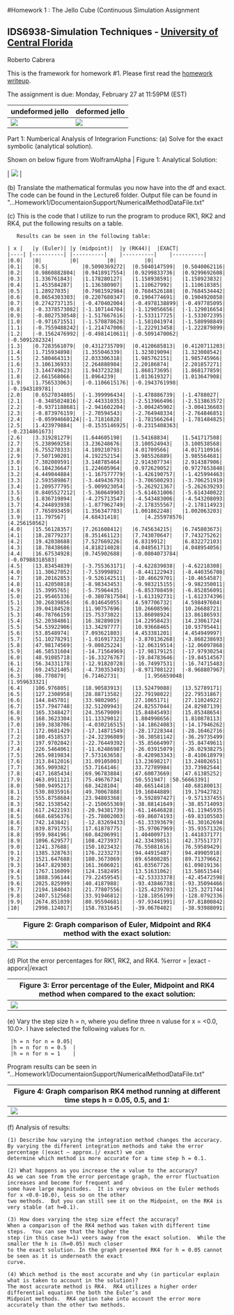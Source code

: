 #Homework 1 : The Jello Cube (Continuous Simulation Assignment
## IDS6938-Simulation Techniques - [University of Central Florida](http://www.ist.ucf.edu/grad/)
Roberto Cabrera


This is the framework for homework #1. Please first read the [homework writeup](HomeWork%231.pdf).

The assignment is due: Monday, February 27 at 11:59PM (EST)


| undeformed jello  | deformed jello |
| ------------- | ------------- |
| ![](images/undeformed3.png?raw=true)  | ![](images/deformed3.png?raw=true) |

Part 1: Numberical Analysis of Integrarion Functions:
 (a) Solve for the exact symbolic (analytical solution).
 
 
 Shown on below figure from WolframAlpha
| Figure 1: Analytical Solution:   

| ![](images/DifferentialEquationSolutionHW1Part1.PNG?raw=true) | 

 
 (b) Translate the mathematical formulas you now have into the df and exact.
       The code can be found in the Lecture6 folder.  Output file can be found in "...Homework1/DocumentaionSupport/NumericalMethodDataFile.txt"
	   
(c)  This is the code that I utilize to run the program to produce 
	   RK1, RK2 and RK4, put the following results on a table.
	   
	   Results can be seen in the following table:
	   
	| x |	|y (Euler)|	|y (midpoint)|	|y (RK44)|	|EXACT|
	|----| |----------|	|----------|	|----------|	|----------|
	|0.0|	|0|	        |0|	        |0|	        |0|
	|0.1|	|0.5|			|0.5090369272|	|0.5040147599|	|0.5040062116|
	|0.2|	|0.9860882804|	|0.9418917554|	|0.9299833736|	|0.9299692608|
	|0.3|	|1.336761843|	|1.178280127|	|1.158938591|	|1.158923832|
	|0.4|	|1.453584287|	|1.136380907|	|1.110627992|	|1.110618385|
	|0.5|	|1.28927035|	|0.7981592984|	|0.7684526188|	|0.7684534442|
	|0.6|	|0.8654303303|	|0.2207680347|	|0.1904774691|	|0.1904920858|
	|0.7|	|0.2742737135|	|-0.470402004|	|-0.4978138899|	|-0.497785095|
	|0.8|	|-0.3378573082|	|-1.107144704|	|-1.129056656|	|-1.129016654|
	|0.9|	|-0.8027530548|	|-1.517667616|	|-1.533117725|	|-1.533072395|
	|1.0|	|-0.971671551|	|-1.570878628|	|-1.581041974|	|-1.580998849|
	|1.1|	|-0.7559488242|	|-1.214747006|	|-1.222913458|	|-1.222879899|
	|1.2|	|-0.1562476992|	|-0.4981410611|	|-0.5091470062|	|-0.5091282324|
	|1.3|	|0.7283561079|	|0.4312735709|	|0.4120685813|	|0.4120711203|
	|1.4|	|1.715934898|	|1.355046339|	|1.323019094|	|1.323008542|
	|1.5|	|2.580464313|	|2.033306318|	|1.985762151|	|1.985745966|
	|1.6|	|3.106136933|	|2.264888984|	|2.20186874|	|2.201857271|
	|1.7|	|3.144749623|	|1.943723238|	|1.868173695|	|1.868177859|
	|1.8|	|2.661568066|	|1.0964239|		|1.013619327|	|1.013647908|
	|1.9|	|1.756533063|	|-0.1106615176|	|-0.1943761998|	|-0.1943189781|
	|2.0|	|0.6527034805|	|-1.399996434|	|-1.478886739|	|-1.4788027|
	|2.1|	|-0.3485024816|	|-2.443310353|	|-2.513966496|	|-2.513863572|
	|2.2|	|-0.9371188681|	|-2.941602204|	|-3.004245902|	|-3.004136603|
	|2.3|	|-0.873976159|	|-2.70594543|	|-2.764948334|	|-2.764846851|
	|2.4|	|-0.05994660124||-1.71816828|	|-1.781566264|	|-1.781484825|
	|2.5|	|1.423979884|	|-0.1535146925|	|-0.2315408363|	|-0.2314861673|
	|2.6|	|3.319281279|	|1.644605198|	|1.54168834|	|1.541717508|
	|2.7|	|5.238969258|	|3.236248676|	|3.100524943|	|3.100538568|
	|2.8|	|6.755270333|	|4.189210793|	|4.01709566|	|4.017110916|
	|2.9|	|7.507190201|	|4.192252154|	|3.985526889|	|3.985564681|
	|3.0|	|7.302089591|	|3.148785464|	|2.914307734|	|2.914387906|
	|3.1|	|6.184236647|	|1.224605964|	|0.972629052|	|0.9727653848|
	|3.2|	|4.449044884|	|-1.167577779|	|-1.426190757|	|-1.425994463|
	|3.3|	|2.593589867|	|-3.449436793|	|-3.706500293|	|-3.706251919|
	|3.4|	|1.209577795|	|-5.009923054|	|-5.262921367|	|-5.262639293|
	|3.5|	|0.8405527212|	|-5.360649903|	|-5.614631006|	|-5.614340022|
	|3.6|	|1.836719894|	|-4.275713547|	|-4.543483006|	|-4.543208093|
	|3.7|	|4.244893938|	|-1.877962749|	|-2.178355567|	|-2.178114923|
	|3.8|	|7.765893459|	|1.356347703|	|1.001862248|	|1.002063203|
	|3.9|	|11.797567|		|4.68431418|		|4.255978576|	|4.256150562|
	|4.0|	|15.56128357|	|7.261608412|	|6.745634215|	|6.745803673|
	|4.1|	|18.28779237|	|8.351461123|	|7.743070647|	|7.743275262|
	|4.2|	|19.42038688|	|7.527669226|	|6.8319912|		|6.832272103|
	|4.3|	|18.78438686|	|4.818214028|	|4.048561713|	|4.048954056|
	|4.4|	|16.67534928|	|0.745902688|	|-0.0804073784|	|-0.07988318583|
	|4.5|	|13.83454839|	|-3.755363171|	|-4.622839038|	|-4.62218308|
	|4.0|	|11.30627052|	|-7.53999892|	|-8.441122943|	|-8.440356708|
	|4.7|	|10.20162853|	|-9.526142511|	|-10.46629701|	|-10.4654587|
	|4.8|	|11.42050818|	|-8.98343453|	|-9.983215155|	|-9.982350011|
	|4.9|	|15.3995765|	|-5.75964435|	|-6.853708459|	|-6.852856091|
	|5.0|	|21.95465336|	|-0.3807817504|	|-1.613192731|	|-1.612374396|
	|5.1|	|30.26839856|	|6.014645055|	|4.597706732|	|4.598497604|
	|5.2|	|39.04184528|	|11.90757696|	|10.26608596|	|10.26688721|
	|5.3|	|46.78766159|	|15.75373022|	|13.86098924|	|13.86186593|
	|5.4|	|52.20384861|	|16.38289019|	|14.22958423|	|14.23061724|
	|5.5|	|54.53922906|	|13.34297777|	|10.93668465|	|10.93795441|
	|5.6|	|53.8548974|	|7.093621803|	|4.453381201|	|4.454949997|
	|5.7|	|51.10278291|	|-1.016917323|	|-3.870136268|	|-3.868238693|
	|5.8|	|47.98174569|	|-9.00825224|	|-12.06319514|	|-12.06097868|
	|5.9|	|46.58531604|	|-14.71564969|	|-17.98179125|	|-17.97930254|
	|6.0|	|48.91085718|	|-16.33276767|	|-19.84783646|	|-19.84514567|
	|6.1|	|56.34331178|	|-12.91820728|	|-16.74997531|	|-16.74715483|
	|6.2|	|69.24521405|	|-4.730353493|	|-8.971708122|	|-8.968807967|
	|6.3|	|86.770879|		|6.71462731|		|1.956659048|	|1.959633321|
	|6.4|	|106.976805|	|18.90583913|	|13.52479088|	|13.52789171|
	|6.5|	|127.2308958|	|28.88713582|	|22.79198022|	|22.79531867|
	|6.6|	|144.845701|	|33.9802905|	|27.1065171|	|27.11024922|
	|6.7|	|157.7947748|	|32.51209943|	|24.82557044|	|24.82987139|
	|6.8|	|165.3348427|	|24.35679009|	|15.84845493|	|15.85348654|
	|6.9|	|168.3623304|	|11.13329012|	|1.804998656|	|1.810878113|
	|7.0|	|169.3838706|	|-4.030216515|	|-14.18624083|	|-14.17946262|
	|7.1|	|172.0681429|	|-17.14871549|	|-28.17228344|	|-28.16462716|
	|7.2|	|180.4518537|	|-24.32396089|	|-36.30581142|	|-36.29735499|
	|7.3|	|197.9702842|	|-22.76449392|	|-35.85664997|	|-35.84749611|
	|7.4|	|226.5464061|	|-11.62486987|	|-26.03915079|	|-26.02938275|
	|7.5|	|265.9819834|	|7.573163658|	|-8.420983343|	|-8.410618979|
	|7.6|	|313.8412016|	|31.09105003|	|13.23698217|	|13.24802651|
	|7.7|	|365.909382|	|53.7164146|	|33.72789984|	|33.73982544|
	|7.8|	|417.1685434|	|69.96783884|	|47.60073669|	|47.61385252|
	|7.9|	|463.0911121|	|75.49676734|	|50.551947|	|50.56663391|
	|8.0|	|500.9495217|	|68.3428104|	|40.66514418|	|40.68180013|
	|8.1|	|530.8035916|	|49.70067888|	|19.16044889|	|19.17942782|
	|8.2|	|555.8758684|	|23.94803368|	|-9.592897427|	|-9.571337455|
	|8.3|	|582.1538542|	|-2.150655369|	|-38.88141649|	|-38.85714093|
	|8.4|	|617.2422193|	|-20.94381739|	|-61.14646828|	|-61.11945935|
	|8.5|	|668.6856376|	|-25.78002003|	|-69.86074193|	|-69.83105503|
	|8.6|	|742.143842|	|-12.83269433|	|-61.33393679|	|-61.30162694|
	|8.7|	|839.8791755|	|17.61878775|	|-35.97067969|	|-35.93571326|
	|8.8|	|959.984196|	|60.84206991|	|1.404009713|	|1.441837177|
	|8.9|	|1096.629577|	|108.4273937|	|42.33439851|	|42.37551737|
	|9.0|	|1241.37688|	|150.1023432|	|76.55081616|	|76.59589429|
	|9.1|	|1385.328763|	|176.2233273|	|94.44915487|	|94.49905918|
	|9.2|	|1521.647688|	|180.3673069|	|89.65808285|	|89.71379662|
	|9.3|	|1647.829303|	|161.3606021|	|61.03567726|	|61.09819136|
	|9.4|	|1767.116099|	|124.1582495|	|13.51631062|	|13.58651544|
	|9.5|	|1888.596144|	|79.22459545|	|-42.53333378|	|-42.45472598|
	|9.6|	|2025.825999|	|40.4187988|	|-93.43846738|	|-93.35094466|
	|9.7|	|2194.184043|	|21.77807556|	|-125.4239703|	|-125.3271744|
	|9.8|	|2407.512568|	|33.91946812|	|-128.1856199|	|-128.0792336|
	|9.9|	|2674.851039|	|80.95594681|	|-97.93441991|	|-97.81800842|
	|10|	|2998.124017|	|158.7831645|	|-39.0670402|	|-38.93988091|



 
| Figure 2: Graph comparison of Euler, Midpoint and RK4 method with the exact solution:   
| ------------- 
| ![](images/EulerMidpointRK4andExactResults.PNG?raw=true)|
	

(d) Plot the error percentages for RK1, RK2, and RK4.
     %error = |exact - apporx|/exact
	 
	 
| Figure 3: Error percentage of the  Euler, Midpoint and RK4 method when compared to the exact solution:   
| -------------|
| ![](images/EulerMidpointRK4andExactError.PNG?raw=true)|


(e) Vary the step size h = n, where you define three n valuse for x = <0.0, 10.0>.  I have selected the following values for n.
     
	 |h = n for n = 0.05|
	 |h = n for n = 0.5  |
	 |h = n for n = 1    |
	 
Program results can be seen in "...Homework1/DocumentaionSupport/NumericalMethodDataFile.txt"
	
| Figure 4: Graph comparison RK4 method running at different time steps h = 0.05, 0.5, and 1:   
| -------------|
| ![](images/RK4atTimeStpes_0.05_0.5_1.PNG?raw=true)|	
	
(f) Analysis of results:
    
	(1) Describe how varying the integration method changes the accuracy.
	By varying the different integration methods and take the error percentage (|exact – approx.|/ exact) we can
    determine which method is more accurate for a time step h = 0.1.                                                               
	
	(2) What happens as you increase the x value to the accuracy?
	As we can see from the error percentage graph, the error fluctuation increases and become for frequent and 
    some have large magnitudes.  It is very obvious on the Euler methods for x <0.0-10.0), less so on the other 
    two methods.  But you can still see it on the Midpoint, on the RK4 is very stable (at h=0.1).                          
	
	(3) How does varying the step size effect the accuracy?
	When a comparison of the RK4 method was taken with different time steps.  You can see that the higher the 
    step (in this case h=1) veers away from the exact solution.  While the smaller the h is (h=0.05) much closer 
	to the exact solution. In the graph presented RK4 for h = 0.05 cannot be seen as it is underneath the exact  
	curve.                                                                                                                                                  
	
	(4) Which method is the most accurate and why (in particular explain what is taken to account in the solution)?
	The most accurate method is RK4.  RK4 utilizes a higher order differential equation the both the Euler’s and 
    Midpoint methods.  RK4 option take into account the error more accurately than the other two methods.     
	
	
	
	
	
	
	
	